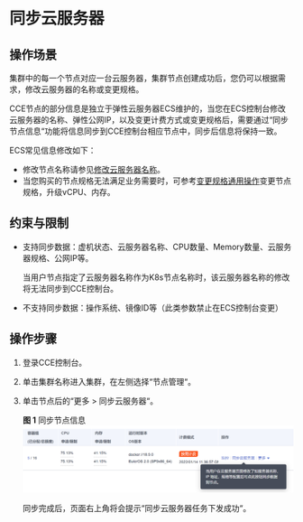 # 同步云服务器<a name="cce_10_0184"></a>

## 操作场景<a name="section2175132617712"></a>

集群中的每一个节点对应一台云服务器，集群节点创建成功后，您仍可以根据需求，修改云服务器的名称或变更规格。

CCE节点的部分信息是独立于弹性云服务器ECS维护的，当您在ECS控制台修改云服务器的名称、弹性公网IP，以及变更计费方式或变更规格后，需要通过“同步节点信息“功能将信息同步到CCE控制台相应节点中，同步后信息将保持一致。

ECS常见信息修改如下：

-   修改节点名称请参见[修改云服务器名称](https://support.huaweicloud.com/usermanual-ecs/ecs_03_0145.html)。
-   当您购买的节点规格无法满足业务需要时，可参考[变更规格通用操作](https://support.huaweicloud.com/usermanual-ecs/zh-cn_topic_0013771092.html)变更节点规格，升级vCPU、内存。

## 约束与限制<a name="section299918342346"></a>

-   支持同步数据：虚机状态、云服务器名称、CPU数量、Memory数量、云服务器规格、公网IP等。

    当用户节点指定了云服务器名称作为K8s节点名称时，该云服务器名称的修改将无法同步到CCE控制台。

-   不支持同步数据：操作系统、镜像ID等（此类参数禁止在ECS控制台变更）

## 操作步骤<a name="section2076543461216"></a>

1.  登录CCE控制台。
2.  单击集群名称进入集群，在左侧选择“节点管理“。
3.  单击节点后的“更多 \> 同步云服务器“。

    **图 1**  同步节点信息<a name="fig148381932154014"></a>  
    ![](figures/同步节点信息.png "同步节点信息")

    同步完成后，页面右上角将会提示“同步云服务器任务下发成功“。


